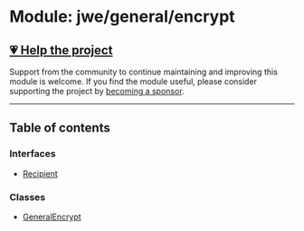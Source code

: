 # Module: jwe/general/encrypt

## [💗 Help the project](https://github.com/sponsors/panva)

Support from the community to continue maintaining and improving this module is welcome. If you find the module useful, please consider supporting the project by [becoming a sponsor](https://github.com/sponsors/panva).

---

## Table of contents

### Interfaces

- [Recipient](../interfaces/jwe_general_encrypt.Recipient.md)

### Classes

- [GeneralEncrypt](../classes/jwe_general_encrypt.GeneralEncrypt.md)
